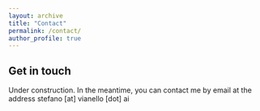 ```yaml
---
layout: archive
title: "Contact"
permalink: /contact/
author_profile: true
---
```


<h2>Get in touch</h2>

Under construction. In the meantime, you can contact me by email at the address stefano [at] vianello [dot] ai
